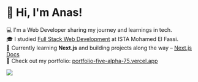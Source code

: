 # 👋 Hi, I'm Anas!

💻 I'm a Web Developer sharing my journey and learnings in tech.  
🎓 I studied [Full Stack Web Development](https://youtu.be/Dd_4zfmY-aA?si=3NnnJ-j5ls7johlv) at ISTA Mohamed El Fassi.  
🚀 Currently learning **Next.js** and building projects along the way – [Next.js Docs](https://nextjs.org/docs)  
🎨 Check out my portfolio: [portfolio-five-alpha-75.vercel.app](https://portfolio-five-alpha-75.vercel.app/)

<!-- GitHub stats from https://github.com/anuraghazra/github-readme-stats -->
![](https://github-readme-stats.vercel.app/api?username=anaselass&theme=radical&hide_border=false&include_all_commits=true&count_private=true)<br/>
